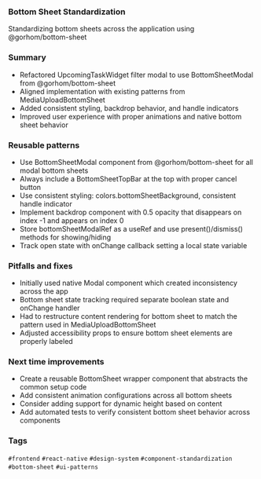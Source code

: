 ### Bottom Sheet Standardization

Standardizing bottom sheets across the application using @gorhom/bottom-sheet

### Summary

- Refactored UpcomingTaskWidget filter modal to use BottomSheetModal from @gorhom/bottom-sheet
- Aligned implementation with existing patterns from MediaUploadBottomSheet
- Added consistent styling, backdrop behavior, and handle indicators
- Improved user experience with proper animations and native bottom sheet behavior

### Reusable patterns

- Use BottomSheetModal component from @gorhom/bottom-sheet for all modal bottom sheets
- Always include a BottomSheetTopBar at the top with proper cancel button
- Use consistent styling: colors.bottomSheetBackground, consistent handle indicator
- Implement backdrop component with 0.5 opacity that disappears on index -1 and appears on index 0
- Store bottomSheetModalRef as a useRef and use present()/dismiss() methods for showing/hiding
- Track open state with onChange callback setting a local state variable

### Pitfalls and fixes

- Initially used native Modal component which created inconsistency across the app
- Bottom sheet state tracking required separate boolean state and onChange handler
- Had to restructure content rendering for bottom sheet to match the pattern used in MediaUploadBottomSheet
- Adjusted accessibility props to ensure bottom sheet elements are properly labeled

### Next time improvements

- Create a reusable BottomSheet wrapper component that abstracts the common setup code
- Add consistent animation configurations across all bottom sheets
- Consider adding support for dynamic height based on content
- Add automated tests to verify consistent bottom sheet behavior across components

### Tags

`#frontend` `#react-native` `#design-system` `#component-standardization` `#bottom-sheet` `#ui-patterns`

